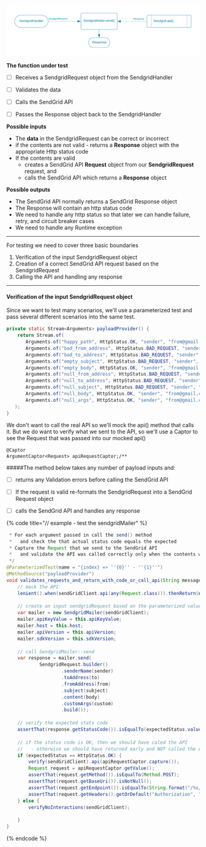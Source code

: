 


![](../../.gitbook/assets/sendgrid-personal-mailer.png)


<p/><strong>The function under test</strong>

* [ ] Receives a SendgridRequest object from the SendgridHandler
* [ ] Validates the data
* [ ] Calls the SendGrid API
* [ ] Passes the Response object back to the SendgridHandler


<p/><strong>Possible inputs</strong>

* The **data** in the SendgridRequest can be correct or incorrect
* if the contents are not valid - returns a **Response** object with the appropriate Http status code
* If the contents are valid
  * creates a SendGrid API **Request** object from our **SendgridRequest** request, and
  * calls the SendGrid API which returns a **Response** object

<p/><strong>Possible outputs</strong>

* The SendGrid API normally returns a SendGrid Response object
* The Response will contain an http status code
* We need to handle any http status so that later we can handle failure, retry, and circuit breaker cases
* We need to handle any Runtime exception


---

For testing we need to cover three basic boundaries

1. Verification of the input SendgridRequest object
2. Creation of a correct SendGrid API request based on the SendgridRequest
3. Calling the API and handling any response

---
#### Verification of the input SendgridRequest object

Since we want to test many scenarios, we'll use a parameterized test and pass several different scenarios into the same test.  

```java
private static Stream<Arguments> payloadProvider() {
    return Stream.of(
       Arguments.of("happy_path", HttpStatus.OK, "sender", "from@gmail.com", "to@gmail.com", "subjectline", "body", Map.of("cheese", "grater")),
       Arguments.of("bad_from_address", HttpStatus.BAD_REQUEST, "sender", "from.BAD.com", "to@gmail.com", "subjectline", "body", Map.of("cheese", "grater")),
       Arguments.of("bad_to_address", HttpStatus.BAD_REQUEST, "sender", "from@gmail.com", "to.BAD.com", "subjectline", "body", Map.of("cheese", "grater")),
       Arguments.of("empty_subject", HttpStatus.BAD_REQUEST, "sender", "from@gmail.com", "to@gmail.com", "", "body", Map.of("cheese", "grater")),
       Arguments.of("empty_body", HttpStatus.OK, "sender", "from@gmail.com", "to@gmail.com", "subject", "", Map.of("cheese", "grater")),
       Arguments.of("null_from_address", HttpStatus.BAD_REQUEST, "sender", null, "to@gmail.com", "subjectline", "body", Map.of("cheese", "grater")),
       Arguments.of("null_to_address", HttpStatus.BAD_REQUEST, "sender", "from@gmail.com", null, "subjectline", "body", Map.of("cheese", "grater")),
       Arguments.of("null_subject", HttpStatus.BAD_REQUEST, "sender", "from@gmail.com", "to@gmail.com", null, "body", Map.of("cheese", "grater")),
       Arguments.of("null_body", HttpStatus.OK, "sender", "from@gmail.com", "to@gmail.com", "subject", null, Map.of("cheese", "grater")),
       Arguments.of("null_args", HttpStatus.OK, "sender", "from@gmail.com", "to@gmail.com", "subject", "body", null)
   );
}
```

We don't want to call the real API so we'll mock the api() method that calls it.  But we do want to verify what we sent to the API, so we'll use a Captor to see the Request that was passed into our mocked  api\(\)

```text
@Captor
ArgumentCaptor<Request> apiRequestCaptor;/**
```

#####The method below takes any number of payload inputs and:
* [ ] returns any Validation errors before calling the SendGrid API
* [ ] If the request is valid re-formats the SendgridRequest into a SendGrid Request object
* [ ] calls the SendGrid API and handles any response


{% code title="// example - test the sendgridMailer" %}
```java
 * For each argument passed in call the send() method 
 *   and check the that actual status code equals the expected
 * Capture the Request that we send to the SendGrid API
 *   and validate the API was called correctly only when the contents were valid      
 */
@ParameterizedTest(name = "{index} => ''{0}'' - ''{1}''")
@MethodSource("payloadProvider")
void validates_requests_and_return_with_code_or_call_api(String message, HttpStatus expectedStatus, String sender, String from, String to, String subject, String body, Map<String, String> custom) throws IOException {
    // mock the API
    lenient().when(sendGridClient.api(any(Request.class))).thenReturn(new Response(HttpStatus.OK.value(), "{}", null));

    // create an input sendgridRequest based on the parameterized values passed in and set properties
    var mailer = new SendgridMailer(sendGridClient);
    mailer.apiKeyValue = this.apiKeyValue;
    mailer.host = this.host;
    mailer.apiVersion = this.apiVersion;
    mailer.sdkVersion = this.sdkVersion;

    // call SendgridMailer::send
    var response = mailer.send(
            SendgridRequest.builder()
                    .senderName(sender)
                    .toAddress(to)
                    .fromAddress(from)
                    .subject(subject)
                    .content(body)
                    .customArgs(custom)
                    .build());

    // verify the expected stats code
    assertThat(response.getStatusCode()).isEqualTo(expectedStatus.value());

    // if the status code is OK, then we should have caled the API
    //   - otherwise we should have returned early and NOT called the API
    if (expectedStatus == HttpStatus.OK) {
        verify(sendGridClient).api(apiRequestCaptor.capture());
        Request request = apiRequestCaptor.getValue();
        assertThat(request.getMethod()).isEqualTo(Method.POST);
        assertThat(request.getBaseUri()).isNotNull();
        assertThat(request.getEndpoint()).isEqualTo(String.format("/%s/mail/send", this.apiVersion));
        assertThat(request.getHeaders().getOrDefault("Authorization", "")).isEqualTo("Bearer " + apiKeyValue);
    } else {
        verifyNoInteractions(sendGridClient);

    }
}


```
{% endcode %}






